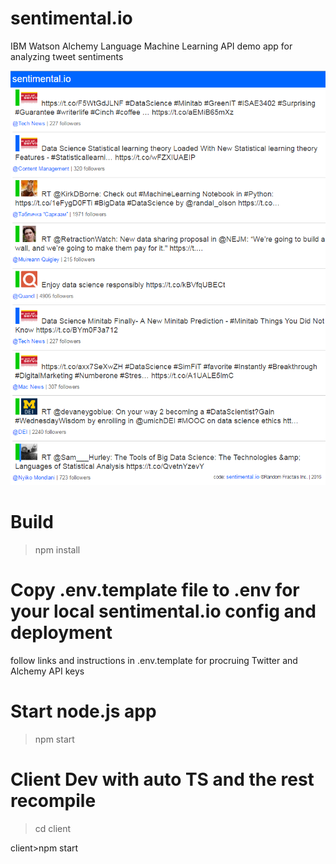 # sentimental.io
IBM Watson Alchemy Language Machine Learning API demo app for analyzing tweet sentiments

![Alt text](https://github.com/RandomFractals/sentimental.io/blob/master/screens/DataScienceSentimentalIOScreenGrabV1.png?raw=true 
 "Sentimental.io Veiw Screenshot")

# Build

>npm install 

# Copy .env.template file to .env for your local sentimental.io config and deployment

follow links and instructions in .env.template for procruing Twitter and Alchemy API keys

# Start node.js app

>npm start

# Client Dev with auto TS and the rest recompile

>cd client

client>npm start
